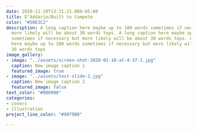 ```yaml
---
date: 2020-12-10T13:31:21.000-05:00
title: D’Addario/Built to Compete
color: "#50E3C2"
description: A long caption here maybe up to 100 words sometimes if necessary but
  more likely will be about 30 words tops. A long caption here maybe up to 100 words
  sometimes if necessary but more likely will be about 30 words tops. A long caption
  here maybe up to 100 words sometimes if necessary but more likely will be about
  30 words tops
image_gallery:
- image: "../assets/screen-shot-2020-01-10-at-4-37-1.jpg"
  caption: New image caption 1
  featured_image: true
- image: "../assets/test-slide-2.jpg"
  caption: New image caption 2
  featured_image: false
text_color: "#000000"
categories:
- covers
- illustration
project_line_color: "#9879B0"

---
```

